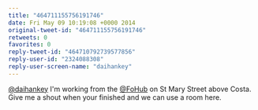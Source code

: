 ```yaml
---
title: "464711155756191746"
date: Fri May 09 10:19:08 +0000 2014
original-tweet-id: "464711155756191746"
retweets: 0
favorites: 0
reply-tweet-id: "464710792739577856"
reply-user-id: "2324088308"
reply-user-screen-name: "daihankey"
---
```

<a href="https://twitter.com/daihankey">@daihankey</a> I'm working from the <a href="https://twitter.com/FoHub">@FoHub</a> on St Mary Street above Costa. Give me a shout when your finished and we can use a room here.
